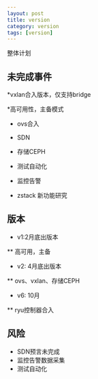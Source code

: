 ```yaml
---
layout: post
title: version 
category: version
tags: [version]
---
```


整体计划

## 未完成事件

*vxlan合入版本，仅支持bridge 

*高可用性，主备模式 

* ovs合入  

* SDN

* 存储CEPH

* 测试自动化

* 监控告警

* zstack 新功能研究

## 版本

* v1:2月底出版本

** 高可用，主备

* v2: 4月底出版本

** ovs、vxlan、存储CEPH

* v6: 10月

** ryu控制器合入 

## 风险
* SDN预言未完成
* 监控告警数据采集
* 测试自动化

